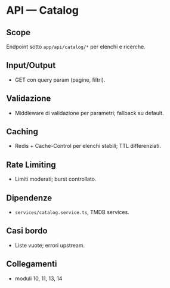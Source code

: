 # API — Catalog

## Scope
Endpoint sotto `app/api/catalog/*` per elenchi e ricerche.

## Input/Output
- GET con query param (pagine, filtri).

## Validazione
- Middleware di validazione per parametri; fallback su default.

## Caching
- Redis + Cache-Control per elenchi stabili; TTL differenziati.

## Rate Limiting
- Limiti moderati; burst controllato.

## Dipendenze
- `services/catalog.service.ts`, TMDB services.

## Casi bordo
- Liste vuote; errori upstream.

## Collegamenti
- moduli 10, 11, 13, 14